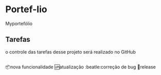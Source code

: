 # Portef-lio
Myportefólio

## Tarefas
o controle das tarefas desse projeto será realizado no GitHub

##

:package:nova funcionalidade
:up:atualização 
:beatle:correção de bug
:checkered_flag:release